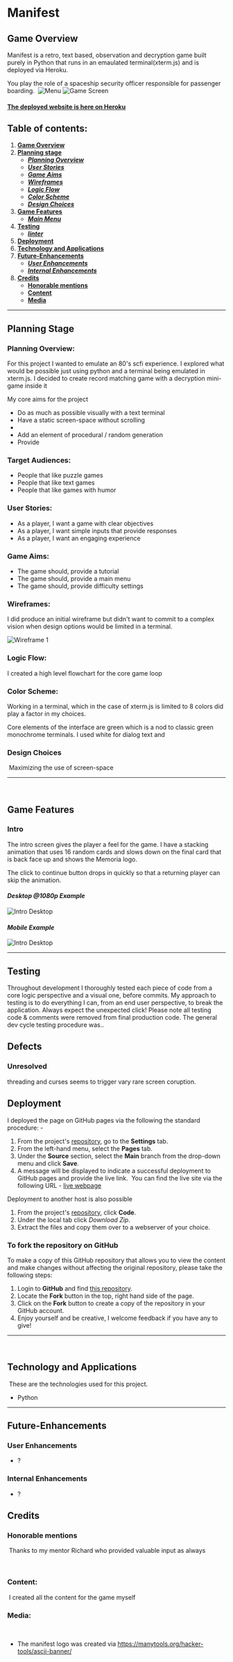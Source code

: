 
# Manifest
## **Game Overview**

Manifest is a retro, text based, observation and decryption game built purely in Python that runs in an emaulated terminal(xterm.js) and is deployed via Heroku.

You play the role of a spaceship security officer responsible for passenger boarding.
​
![Menu](./assets/docs/main_menu.webp)
![Game Screen](./assets/docs/main_game.png)

#### [The deployed website is here on Heroku](https://manifest.herokuapp.com/)​

## Table of contents:
1. [**Game Overview**](#game-overview)
1. [**Planning stage**](#planning-stage)
    * [***Planning Overview***](#planning-overview)
    * [***User Stories***](#user-stories)
    * [***Game Aims***](#game-aims)
    * [***Wireframes***](#wireframes)
    * [***Logic Flow***](#wireframes)
    * [***Color Scheme***](#color-scheme)
    * [***Design Choices***](#design-choices)
1. [**Game Features**](#game-features)
    * [***Main Menu***](#main-menu)
1. [**Testing**](#testing)
    * [***linter***](#linter)
1. [**Deployment**](#deployment)
1. [**Technology and Applications**](#technology-and-applications)
1. [**Future-Enhancements**](#future-enhancements)
    * [***User Enhancements***](#user_enhacements)
    * [***Internal Enhancements***](#internal_enhacements)
1. [**Credits**](#credits)
    * [**Honorable mentions**](#honorable-mentions)
    * [**Content**](#content)
    * [**Media**](#media)

---


## **Planning Stage**

### **Planning Overview:**

For this project I wanted to emulate an 80's scfi experience.
I explored what would be possible just using python and a terminal being emulated in xterm.js.
I decided to create record matching game with a decryption mini-game inside it

My core aims for the project

* Do as much as possible visually with a text terminal
* Have a static screen-space without scrolling
* 
* Add an element of procedural / random generation
* Provide


### **Target Audiences:**

* People that like puzzle games
* People that like text games
* People that like games with humor

### **User Stories:**

* As a player, I want a game with clear objectives
* As a player, I want simple inputs that provide responses
* As a player, I want an engaging experience


### **Game Aims:**

* The game should, provide a tutorial
* The game should, provide a main menu
* The game should, provide difficulty settings




### **Wireframes:**

I did produce an initial wireframe but didn't want to commit to a complex vision when design options would be limited in a terminal.

![Wireframe 1](./assets/docs/wireframe.JPG)

### **Logic Flow:**

I created a high level flowchart for the core game loop
​
### **Color Scheme:**

Working in a terminal, which in the case of xterm.js is limited to 8 colors did play a factor in my choices.

Core elements of the interface are green which is a nod to classic green monochrome terminals.
I used white for dialog text and

### **Design Choices**
​
Maximizing the use of screen-space

---
​
## **Game Features**

### **Intro**

The intro screen gives the player a feel for the game. I have a stacking animation that uses 16 random cards and slows down on the final card that is back face up and shows the Memoria logo.

The click to continue button drops in quickly so that a returning player can skip the animation.

#### *Desktop @1080p Example*

![Intro Desktop](./assets/docs/intro1080.webp)

#### *Mobile Example*

![Intro Desktop](./assets/docs/intromobile.webp)



---
## **Testing**

Throughout development I thoroughly tested each piece of code from a core logic perspective and a visual one, before commits.
My approach to testing is to do everything I can, from an end user perspective, to break the application. Always expect the unexpected click!
Please note all testing code & comments were removed from final production code.
The general dev cycle testing procedure was..

## **Defects**



### **Unresolved**

threading and curses seems to trigger vary rare screen coruption.


## **Deployment**
I deployed the page on GitHub pages via the following the standard procedure: -
​
1. From the project's [repository](https://github.com/Will-Griffiths-Ireland/Memoria), go to the **Settings** tab.
2. From the left-hand menu, select the **Pages** tab.
3. Under the **Source** section, select the **Main** branch from the drop-down menu and click **Save**.
4. A message will be displayed to indicate a successful deployment to GitHub pages and provide the live link.
​
You can find the live site via the following URL - [live webpage](https://will-griffiths-ireland.github.io/Memoria/)

Deployment to another host is also possible

1. From the project's [repository](https://github.com/Will-Griffiths-Ireland/Memoria), click **Code**.
2. Under the local tab click *Download Zip*.
3. Extract the files and copy them over to a webserver of your choice.

### **To fork the repository on GitHub** 
  
To make a copy of this GitHub repository that allows you to view the content and make changes without affecting the original repository, please take the following steps:
  
1. Login to <b>GitHub</b> and find [this repository](https://github.com/Will-Griffiths-Ireland/Manifest).
2. Locate the <b>Fork</b> button in the top, right hand side of the page.
3. Click on the <b>Fork</b> button to create a copy of the repository in your GitHub account.
4. Enjoy yourself and be creative, I welcome feedback if you have any to give!

---
​
## **Technology and Applications**
​
These are the technologies used for this project.

- Python 

----

## **Future-Enhancements**


### **User Enhancements**

* ?

### **Internal Enhancements**

* ?

## **Credits**
### **Honorable mentions**
​
Thanks to my mentor Richard who provided valuable input as always

​
### **Content:**
​
I created all the content for the game myself
  
### **Media:**
​
* The manifest logo was created via https://manytools.org/hacker-tools/ascii-banner/


